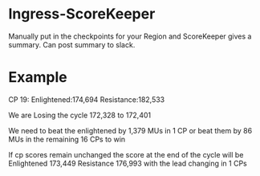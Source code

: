 # Ingress-ScoreKeeper
Manually put in the checkpoints for your Region and ScoreKeeper gives a summary. Can post summary to slack.

# Example
CP 19: Enlightened:174,694 Resistance:182,533

We are Losing the cycle 172,328 to 172,401

We need to beat the enlightened by 1,379 MUs in 1 CP or beat them by 86 MUs in the remaining 16 CPs to win

If cp scores remain unchanged the score at the end of the cycle will be Enlightened 173,449 Resistance 176,993 with the lead changing in 1 CPs
